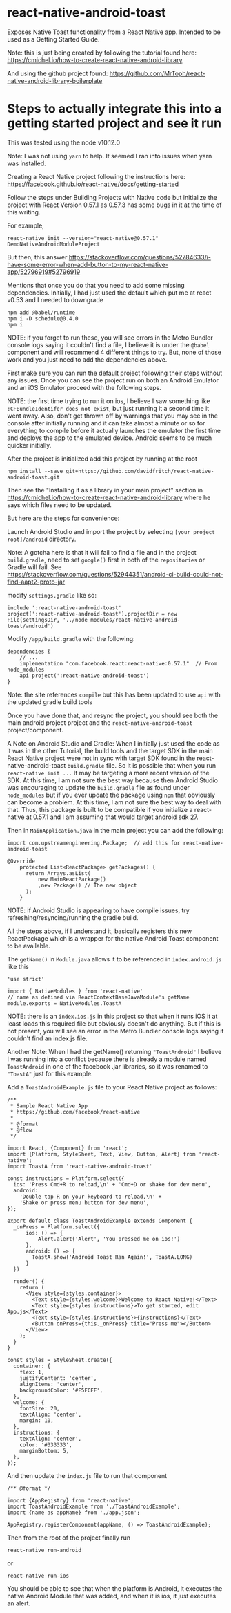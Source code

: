 # react-native-android-toast
Exposes Native Toast functionality from a React Native app.  Intended to be used as a Getting Started Guide.

Note: this is just being created by following the tutorial found here: https://cmichel.io/how-to-create-react-native-android-library

And using the github project found:
https://github.com/MrToph/react-native-android-library-boilerplate

# Steps to actually integrate this into a getting started project and see it run

This was tested using the node v10.12.0

Note: I was not using `yarn` to help.  It seemed I ran into issues when yarn was installed.

Creating a React Native project following the instructions here:
https://facebook.github.io/react-native/docs/getting-started

Follow the steps under Building Projects with Native code but initialize the project with React Version 0.57.1 as 0.57.3 has some bugs in it at the time of this writing.

For example,

```
react-native init --version="react-native@0.57.1" DemoNativeAndroidModuleProject
```

But then, this answer https://stackoverflow.com/questions/52784633/i-have-some-error-when-add-button-to-my-react-native-app/52796919#52796919

Mentions that once you do that you need to add some missing dependencies.  Initially, I had just used the default which put me at react v0.53 and I needed to downgrade

```
npm add @babel/runtime
npm i -D schedule@0.4.0
npm i
```

NOTE: if you forget to run these, you will see errors in the Metro Bundler console logs saying it couldn't find a file, I believe it is under the `@babel` component and will recommend 4 different things to try.  But, none of those work and you just need to add the dependencies above.

First make sure you can run the default project following their steps without any issues.  Once you can see the project run on both an Android Emulator and an iOS Emulator proceed with the following steps.

NOTE: the first time trying to run it on ios, I believe I saw something like `:CFBundleIdentifer does not exist`, but just running it a second time it went away.  Also, don't get thrown off by warnings that you may see in the console after initially running and it can take almost a minute or so for everything to compile before it actually launches the emulator the first time and deploys the app to the emulated device.  Android seems to be much quicker initially.


After the project is initialized add this project by running at the root

```
npm install --save git+https://github.com/davidfritch/react-native-android-toast.git
```

Then see the "Installing it as a library in your main project" section in https://cmichel.io/how-to-create-react-native-android-library where he says which files need to be updated.

But here are the steps for convenience:

Launch Android Studio and import the project by selecting `[your project root]/android` directory.

Note: A gotcha here is that it will fail to find a file and in the project `build.gradle`, need to set `google()` first in both of the `repositories` or Gradle will fail.  See https://stackoverflow.com/questions/52944351/android-ci-build-could-not-find-aapt2-proto-jar

modify `settings.gradle` like so:

```
include ':react-native-android-toast'
project(':react-native-android-toast').projectDir = new File(settingsDir, '../node_modules/react-native-android-toast/android')
```

Modify `/app/build.gradle` with the following:

```
dependencies {
    // ...
    implementation "com.facebook.react:react-native:0.57.1"  // From node_modules
    api project(':react-native-android-toast')
}
```

Note: the site references `compile` but this has been updated to use `api` with the updated gradle build tools

Once you have done that, and resync the project, you should see both the main android project project and the `react-native-android-toast` project/component.

A Note on Android Studio and Gradle: When I initially just used the code as it was in the other Tutorial, the build tools and the target SDK in the main React Native project were not in sync with target SDK found in the react-native-android-toast `build.gradle` file.  So it is possible that when you run `react-native init ...` It may be targeting a more recent version of the SDK.  At this time, I am not sure the best way because then Android Studio was encouraging to update the `build.gradle` file as found under `node_modules` but if you ever update the package using `npm` that obviously can become a problem.  At this time, I am not sure the best way to deal with that.  Thus, this package is built to be compatible if you initialize a react-native at 0.57.1 and I am assuming that would target android sdk 27.

Then in `MainApplication.java` in the main project you can add the following:

```
import com.upstreamengineering.Package;  // add this for react-native-android-toast
```

```
@Override
    protected List<ReactPackage> getPackages() {
      return Arrays.asList(
          new MainReactPackage()
          ,new Package() // The new object
      );
    }
```

NOTE: if Android Studio is appearing to have compile issues, try refreshing/resyncing/running the gradle build.

All the steps above, if I understand it, basically registers this new ReactPackage which is a wrapper for the native Android Toast component to be available.  

The `getName()` in `Module.java` allows it to be referenced in `index.android.js` like this

```
'use strict'

import { NativeModules } from 'react-native'
// name as defined via ReactContextBaseJavaModule's getName
module.exports = NativeModules.ToastA
```

NOTE: there is an `index.ios.js` in this project so that when it runs iOS it at least loads this required file but obviously doesn't do anything.  But if this is not present, you will see an error in the Metro Bundler console logs saying it couldn't find an index.js file.

Another Note: When I had the getName() returning `"ToastAndroid"` I believe I was running into a conflict because there is already a module named `ToastAndroid` in one of the facebook .jar libraries, so it was renamed to `"ToastA"` just for this example.

Add a `ToastAndroidExample.js` file to your React Native project as follows:

```
/**
 * Sample React Native App
 * https://github.com/facebook/react-native
 *
 * @format
 * @flow
 */

import React, {Component} from 'react';
import {Platform, StyleSheet, Text, View, Button, Alert} from 'react-native';
import ToastA from 'react-native-android-toast'

const instructions = Platform.select({
  ios: 'Press Cmd+R to reload,\n' + 'Cmd+D or shake for dev menu',
  android:
    'Double tap R on your keyboard to reload,\n' +
    'Shake or press menu button for dev menu',
});

export default class ToastAndroidExample extends Component {
  _onPress = Platform.select({
      ios: () => {
          Alert.alert('Alert', 'You pressed me on ios!')
      },
      android: () => {
        ToastA.show('Android Toast Ran Again!', ToastA.LONG)
      }
  })

  render() {
    return (
      <View style={styles.container}>
        <Text style={styles.welcome}>Welcome to React Native!</Text>
        <Text style={styles.instructions}>To get started, edit App.js</Text>
        <Text style={styles.instructions}>{instructions}</Text>
        <Button onPress={this._onPress} title="Press me"></Button>
      </View>
    );
  }
}

const styles = StyleSheet.create({
  container: {
    flex: 1,
    justifyContent: 'center',
    alignItems: 'center',
    backgroundColor: '#F5FCFF',
  },
  welcome: {
    fontSize: 20,
    textAlign: 'center',
    margin: 10,
  },
  instructions: {
    textAlign: 'center',
    color: '#333333',
    marginBottom: 5,
  },
});
```

And then update the `index.js` file to run that component

```
/** @format */

import {AppRegistry} from 'react-native';
import ToastAndroidExample from './ToastAndroidExample';
import {name as appName} from './app.json';

AppRegistry.registerComponent(appName, () => ToastAndroidExample);
```

Then from the root of the project finally run

```
react-native run-android
```
or
```
react-native run-ios
```

You should be able to see that when the platform is Android, it executes the native Android Module that was added, and when it is ios, it just executes an alert.
